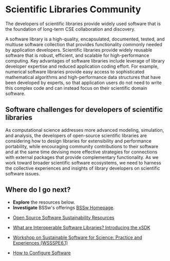 # Scientific Libraries Community

The developers of scientific libraries provide widely used software that is the foundation of long-term CSE collaboration and discovery.

A software library is a high-quality, encapsulated, documented, tested, and multiuse software collection that provides functionality commonly needed by application developers. Scientific libraries provide widely reusable software that is robust, efficient, and scalable for high-performance computing.  Key advantages of software libraries include leverage of library developer expertise and reduced application coding effort. For example, numerical software libraries provide easy access to sophisticated mathematical algorithms and high-performance data structures that have been developed by experts, so that application users do not need to write this complex code and can instead focus on their scientific domain software.

## Software challenges for developers of scientific libraries
As computational science addresses more advanced modeling, simulation, and analysis, the developers of open-source scientific libraries are considering how to design libraries for extensibility and performance portability, while encouraging community contributions to their software and at the same time devising more effective strategies for connections with external packages that provide complementary functionality.  As we work toward broader scientific software ecosystems, we need to harness the collective experiences and insights of library developers on scientific software issues.

## Where do I go next?
- **Explore** the resources below.
- **Investigate**  BSSw's offerings [BSSw Homepage](https://bssw.io).

<!--
Featured resources for the Scientific libraries community.
Edit this list to change resources that appear on the front-end site.
-->

* [Open Source Software Sustainability Resources](../../CuratedContent/OSSSustainabilityResources.md)

* [What are Interoperable Software Libraries? Introducing the xSDK](../../CuratedContent/WhatAreInteroperableSwLibraries.md)

* [Workshop on Sustainable Software for Science: Practice and Experiences (WSSSPE6.1)](../../Events/WSSSPE6.1.md)

* [How to Configure Software](../../CuratedContent/HowToConfigureSw.md)

<!---
Publish: yes

LCM: Add later, after fix for blog articles
* [SuperLU: All Grown Up and Showing Its Muscle in Tackling Sparse Linear Systems](../../Articles/Blog/SuperLUAllGrownUpAndShowingItsMuscle.md)
--->
